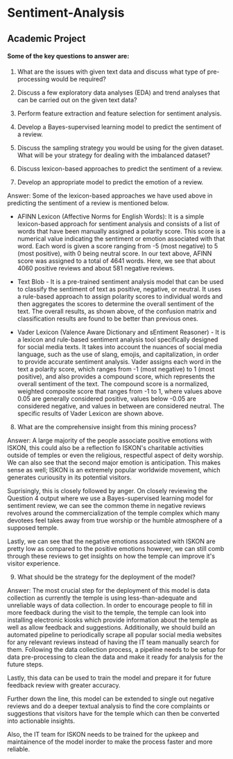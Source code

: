 # Sentiment-Analysis

## Academic Project

#### Some of the key questions to answer are:

1. What are the issues with given text data and discuss what type of pre-processing would be required?

2. Discuss a few exploratory data analyses (EDA) and trend analyses that can be carried out on the given text data? 

3. Perform feature extraction and feature selection for sentiment analysis.

4. Develop a Bayes-supervised learning model to predict the sentiment of a review.  

5. Discuss the sampling strategy you would be using for the given dataset. What will be your strategy for dealing with the imbalanced dataset? 

6. Discuss lexicon-based approaches to predict the sentiment of a review. 

7. Develop an appropriate model to predict the emotion of a review. 

Answer: Some of the lexicon-based approaches we have used above in predicting the sentiment of a review is mentioned below.  
- AFINN Lexicon (Affective Norms for English Words): It is a simple lexicon-based approach for sentiment analysis and consists of a list of words that have been manually assigned a polarity score. This score is a numerical value indicating the sentiment or emotion associated with that word. Each word is given a score ranging from -5 (most negative) to 5 (most positive), with 0 being neutral score. In our text above, AFINN score was assigned to a total of 4641 words. Here, we see that about 4060 positive reviews and about 581 negative reviews.

- Text Blob - It is a pre-trained sentiment analysis model that can be used to classify the sentiment of text as positive, negative, or neutral. It uses a rule-based approach to assign polarity scores to individual words and then aggregates the scores to determine the overall sentiment of the text. The overall results, as shown above, of the confusion matrix and classification results are found to be better than previous ones. 

- Vader Lexicon (Valence Aware Dictionary and sEntiment Reasoner) - It is a lexicon and rule-based sentiment analysis tool specifically designed for social media texts. It takes into account the nuances of social media language, such as the use of slang, emojis, and capitalization, in order to provide accurate sentiment analysis. Vader assigns each word in the text a polarity score, which ranges from -1 (most negative) to 1 (most positive), and also provides a compound score, which represents the overall sentiment of the text. The compound score is a normalized, weighted composite score that ranges from -1 to 1, where values above 0.05 are generally considered positive, values below -0.05 are considered negative, and values in between are considered neutral. The specific results of Vader Lexicon are shown above.


8. What are the comprehensive insight from this mining process?

Answer: A large majority of the people associate positive emotions with ISKON, this could also be a reflection fo ISKON's charitable activities outside of temples or even the religious, respectful aspect of deity worship. We can also see that the second major emotion is anticipation. This makes sense as well; ISKON is an extremely popular worldwide movement, which generates curiousity in its potential visitors. 

Suprisingly, this is closely followed by anger. On closely reviewing the Question 4 output where we use a Bayes-supervised learning model for sentiment review, we can see the common theme in negative reviews revolves around the commercialization of the temple complex which many devotees feel takes away from true worship or the humble atmosphere of a supposed temple.

Lastly, we can see that the negative emotions associated with ISKON are pretty low as compared to the positive emotions however, we can still comb through these reviews to get insights on how the temple can improve it's visitor experience.

9. What should be the strategy for the deployment of the model?

Answer: The most crucial step for the deployment of this model is data collection as currently the temple is using less-than-adequate and unreliable ways of data collection. In order to encourage people to fill in more feedback during the visit to the temple, the temple can look into installing electronic kiosks which provide information about the temple as well as allow feedback and suggestions. Additionally, we should build an automated pipeline to periodically scrape all popular social media websites for any relevant reviews instead of having the IT team manually search for them.
Following the data collection process, a pipeline needs to be setup for data pre-processing to clean the data and make it ready for analysis for the future steps.

Lastly, this data can be used to train the model and prepare it for future feedback review with greater accuracy.

Further down the line, this model can be extended to single out negative reviews and do a deeper textual analysis to find the core complaints or suggestions that visitors have for the temple which can then be converted into actionable insights.

Also, the IT team for ISKON needs to be trained for the upkeep and maintainence of the model inorder to make the process faster and more reliable.
